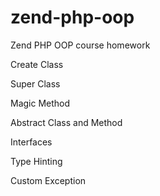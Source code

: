 # zend-php-oop
Zend PHP OOP course homework

Create Class

Super Class

Magic Method

Abstract Class and Method

Interfaces

Type Hinting

Custom Exception
